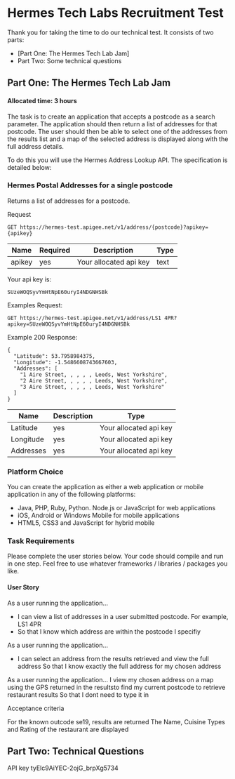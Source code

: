 # Hermes Tech Labs Recruitment Test

Thank you for taking the time to do our technical test. It consists of two parts:

* [Part One: The Hermes Tech Lab Jam]
* Part Two: Some technical questions

Part One: The Hermes Tech Lab Jam
------

#### Allocated time: 3 hours
The task is to create an application that accepts a postcode as a search parameter. The application should then return a list of addresses for that postcode. The user should then be able to select one of the addresses from the results list and a map of the selected address is displayed along with the full address details.

To do this you will use the Hermes Address Lookup API. The specification is detailed below:

### Hermes Postal Addresses for a single postcode

Returns a list of addresses for a postcode.

Request
```
GET https://hermes-test.apigee.net/v1/address/{postcode}?apikey={apikey}
```
| Name       | Required           | Description  |   Type |
| ------------- | ------------- | ----- | ----- |
| apikey      | yes | Your allocated api key | text |


Your api key is:

```
SUzeWOQSyvYmHtNpE60uryI4NDGNHSBk
```
Examples Request:
```
GET https://hermes-test.apigee.net/v1/address/LS1 4PR?apikey=SUzeWOQSyvYmHtNpE60uryI4NDGNHSBk
```
Example 200 Response:

```
{
  "Latitude": 53.7958984375,
  "Longitude": -1.5486608743667603,
  "Addresses": [
    "1 Aire Street, , , , , Leeds, West Yorkshire",
    "2 Aire Street, , , , , Leeds, West Yorkshire",
    "3 Aire Street, , , , , Leeds, West Yorkshire"
  ]
}
```
| Name       | Description      | Type  |  
| ------------- | ------------- | ----- | 
| Latitude      | yes | Your allocated api key | 
| Longitude     | yes | Your allocated api key | 
| Addresses      | yes | Your allocated api key |


### Platform Choice

You can create the application as either a web application or mobile application in any of the following platforms:

* Java, PHP, Ruby, Python. Node.js or JavaScript for web applications
* iOS, Android or Windows Mobile for mobile applications 
* HTML5, CSS3 and JavaScript for hybrid mobile

### Task Requirements

Please complete the user stories below.
Your code should compile and run in one step.
Feel free to use whatever frameworks / libraries / packages you like.

#### User Story

As a user running the application...
* I can view a list of addresses in a user submitted postcode. For example, LS1 4PR
* So that I know which address are within the postcode I specifiy

As a user running the application...
* I can select an address from the results retrieved and view the full address
So that I know exactly the full address for my chosen address

As a user running the application...
I view my chosen address on a map using the GPS returned in the resultsto find my current postcode to retrieve restaurant results
So that I dont need to type it in

Acceptance criteria

For the known outcode se19, results are returned
The Name, Cuisine Types and Rating of the restaurant are displayed

Part Two: Technical Questions
------


API key
tyElc9AiYEC-2ojG_brpXg5734
